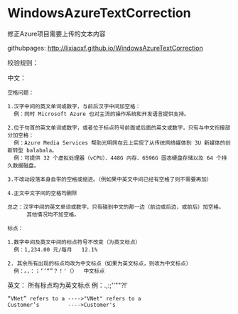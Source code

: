 # WindowsAzureTextCorrection
修正Azure项目需要上传的文本内容

githubpages: http://lixiaoxf.github.io/WindowsAzureTextCorrection

校验规则：

中文：

    空格问题：

	1.汉字中间的英文单词或数字，与前后汉字中间加空格：
  	  例：同时 Microsoft Azure 也对主流的操作系统和开发语言提供支持。

	2.位于句首的英文单词或数字，或者位于标点符号前面或后面的英文或数字，只有与中文衔接部分加空格：
  	  例：Azure Media Services 帮助光明网在云上实现了从传统网络媒体到 3U 新媒体的创新转型 balabala。
	  例：可提供 32 个虚拟处理器（vCPU）、448G 内存、6596G 固态硬盘存储以及 64 个持久数据磁盘。   	

	3.不改动段落本身自带的空格或缩进。（例如果中英文中间已经有空格了则不需要再加）
	
	4.正文中文字间的空格均删除 
	
	总之：汉字中间的英文单词或数字，只有碰到中文的那一边（前边或后边，或前后）加空格。
	      其他情况均不加空格。

    标点：
	
	1.数字中间及英文中间的标点符号不改变（为英文标点）
	  例：1,234.00 元/每月   12.1%
	
	2. 其余所有出现的标点均改为中文标点（如果为英文标点，则改为中文标点）
	  例：。，：；‘’“”？！'（）  中文标点

          


英文：
	所有标点均为英文标点
	例：.,:;''""?!'

	“VNet” refers to a ---->"VNet" refers to a
	Customer’s         ---->Customer's
